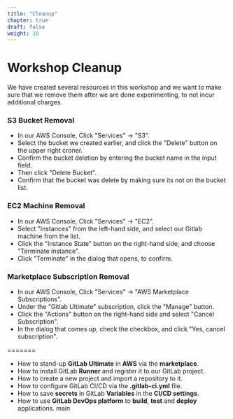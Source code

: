 ```yaml
---
title: "Cleanup"
chapter: true
draft: false
weight: 10
---
```


# Workshop Cleanup

We have created several resources in this workshop and we want to make sure that we remove them after we are done experimenting, to not incur additional charges.

### S3 Bucket Removal
- In our AWS Console, Click "Services" -> "S3".
- Select the bucket we created earlier, and click the "Delete" button on the upper right croner.
- Confirm the bucket deletion by entering the bucket name in the input field.
- Then click "Delete Bucket".
- Confirm that the bucket was delete by making sure its not on the bucket list.

### EC2 Machine Removal
- In our AWS Console, Click "Services" -> "EC2".
- Select "Instances" from the left-hand side, and select our Gitlab machine from the list.
- Click the "Instance State" button on the right-hand side, and choose "Terminate instance".
- Click "Terminate" in the dialog that opens, to confirm.

### Marketplace Subscription Removal
- In our AWS Console, Click "Services" -> "AWS Marketplace Subscriptions".
- Under the "Gitlab Ultimate" subscription, click the "Manage" button.
- Click the "Actions" button on the right-hand side and select "Cancel Subscription".
- In the dialog that comes up, check the checkbox, and click "Yes, cancel subscription".

=======
- How to stand-up **GitLab Ultimate** in **AWS** via the **marketplace**.
- How to install GitLab **Runner** and register it to our GitLab project.
- How to create a new project and import a repository to it.
- How to configure GitLab CI/CD via the **.gitlab-ci.yml** file.
- How to save **secrets** in GitLab **Variables** in the **CI/CD settings**.
- How to use **GitLab DevOps platform** to **build**, **test** and **deploy** applications.
  main